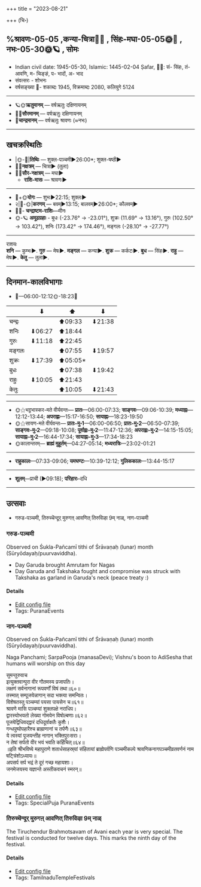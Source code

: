 +++
title = "2023-08-21"

+++
(चि॰)
## %श्रावणः-05-05  ,कन्या-चित्रा🌛🌌  ,  सिंहः-मघा-05-05🌞🌌  ,  नभः-05-30🌞🪐  , सोमः
- Indian civil date: 1945-05-30, Islamic: 1445-02-04 Ṣafar, 🌌🌞: सं- सिंहः, तं- आवणि, म- चिङ्ङं, प- भादों, अ- भाद
- संवत्सरः - शोभनः
- वर्षसङ्ख्या 🌛- शकाब्दः 1945, विक्रमाब्दः 2080, कलियुगे 5124
___________________
- 🪐🌞**ऋतुमानम्** — वर्षऋतुः दक्षिणायनम्
- 🌌🌞**सौरमानम्** — वर्षऋतुः दक्षिणायनम्
- 🌛**चान्द्रमानम्** — वर्षऋतुः श्रावणः (≈नभः)
___________________


## खचक्रस्थितिः
- |🌞-🌛|**तिथिः** — शुक्ल-पञ्चमी►26:00*; शुक्ल-षष्ठी►  
- 🌌🌛**नक्षत्रम्** — चित्रा► (तुला)  
- 🌌🌞**सौर-नक्षत्रम्** — मघा►  
  - **राशि-मासः** — श्रावणः► 
___________________
- 🌛+🌞**योगः** — शुभः►22:15; शुक्लः►  
- २|🌛-🌞|**करणम्** — बवम्►13:15; बालवम्►26:00*; कौलवम्►  
- 🌌🌛- **चन्द्राष्टम-राशिः**—मीनः  
- 🌞-🪐 **अमूढग्रहाः** - बुधः (-23.76° → -23.01°), शुक्रः (11.69° → 13.16°), गुरुः (102.50° → 103.42°), शनिः (173.42° → 174.46°), मङ्गलः (-28.10° → -27.77°)
___________________
राशयः  
**शनि** — कुम्भः►. **गुरु** — मेषः►. **मङ्गल** — कन्या►. **शुक्र** — कर्कटः►. **बुध** — सिंहः►. **राहु** — मेषः►. **केतु** — तुला►. 
___________________


## दिनमान-कालविभागाः
- 🌅—06:00-12:12🌞-18:23🌇  

|      |⬇     |⬆     |⬇     |
|------|-----|-----|------|
|चन्द्रः|     |⬆09:33 |⬇21:38 |
|शनिः   |⬇06:27 |⬆18:44 |     |
|गुरुः  |⬇11:18 |⬆22:45 |     |
|मङ्गलः |     |⬆07:55 |⬇19:57 |
|शुक्रः |⬇17:39 |⬆05:05*|     |
|बुधः   |     |⬆07:38 |⬇19:42 |
|राहुः  |⬇10:05 |⬆21:43 |     |
|केतुः  |     |⬆10:05 |⬇21:43 |
___________________
- 🌞⚝भट्टभास्कर-मते वीर्यवन्तः— **प्रातः**—06:00-07:33; **साङ्गवः**—09:06-10:39; **मध्याह्नः**—12:12-13:44; **अपराह्णः**—15:17-16:50; **सायाह्नः**—18:23-19:50  
- 🌞⚝सायण-मते वीर्यवन्तः— **प्रातः-मु॰1**—06:00-06:50; **प्रातः-मु॰2**—06:50-07:39; **साङ्गवः-मु॰2**—09:18-10:08; **पूर्वाह्णः-मु॰2**—11:47-12:36; **अपराह्णः-मु॰2**—14:15-15:05; **सायाह्नः-मु॰2**—16:44-17:34; **सायाह्नः-मु॰3**—17:34-18:23  
- 🌞कालान्तरम्— **ब्राह्मं मुहूर्तम्**—04:27-05:14; **मध्यरात्रिः**—23:02-01:21  
___________________
- **राहुकालः**—07:33-09:06; **यमघण्टः**—10:39-12:12; **गुलिककालः**—13:44-15:17  
___________________
- **शूलम्**—प्राची (►09:18); **परिहारः**–दधि  
___________________

## उत्सवाः
- गरुड-पञ्चमी, तिरुच्चॆन्दूर् मुरुगऩ् आवणित् तिरुविऴा 9म् नाळ्, नाग-पञ्चमी
### गरुड-पञ्चमी

Observed on Śukla-Pañcamī tithi of Śrāvaṇaḥ (lunar) month (Sūryōdayaḥ/puurvaviddha). 

* Day Garuda brought Amrutam for Nagas
* Day Garuda and Takshaka fought and compromise was struck with Takshaka as garland in Garuda's neck (peace treaty :)

#### Details
- [Edit config file](https://github.com/jyotisham/adyatithi/blob/master/devatA/vaiShNava/lunar_month/tithi/05/05/garuDa-paJcamI.toml)
- Tags: PuranaEvents


### नाग-पञ्चमी

Observed on Śukla-Pañcamī tithi of Śrāvaṇaḥ (lunar) month (Sūryōdayaḥ/puurvaviddha). 

Naga Panchami; SarpaPooja (manasaDevi); Vishnu's boon to AdiSesha that humans will worship on this day

सुमन्तुरुवाच  
इत्युक्तवान्पुरा वीर गौतमस्य प्रजापतिः।  
लक्षणं सर्वनागानां रूपवर्णों विषं तथा॥६०॥  
तस्मात् सम्पूजयेन्नागान् सदा भक्त्या समन्वितः।  
विशेषतस्तु पञ्चम्यां पयसा पायसेन च॥६१॥  
श्रावणे मासि पञ्चम्यां शुक्लपक्षे नराधिप।  
द्वारस्योभयतो लेख्या गोमयेन विषोल्बणाः॥६२॥  
पूजयेद्विधिवद्द्वारं दधिदूर्वाक्षतैः कुशैः।  
गन्धपुष्पोपहारैश्च ब्राह्मणानां च तर्पणैः॥६३॥  
ये त्वस्यां पूजयन्तीह नागान् भक्तिपुरःसराः।  
न तेषां सर्पतो वीर भयं भवति कर्हिचित्॥६४॥  
॥इति श्रीभविष्ये महापुराणे शतार्धसाहस्र्यां संहितायां ब्राह्मेपर्वणि पञ्चमीकल्पे श्रावणिकनागपञ्चमीव्रतवर्णनं नाम षट्त्रिंशोऽध्यायः॥  
अपसर्प सर्प भद्रं ते दूरं गच्छ महायशाः।  
जनमेजयस्य यज्ञान्ते अस्तीकवचनं स्मरन्॥



#### Details
- [Edit config file](https://github.com/jyotisham/adyatithi/blob/master/devatA/misc-fauna/lunar_month/tithi/05/05/nAga-paJcamI.toml)
- Tags: SpecialPuja PuranaEvents


### तिरुच्चॆन्दूर् मुरुगऩ् आवणित् तिरुविऴा 9म् नाळ्



The Tiruchendur Brahmotsavam of Avani each year is very special. The festival is conducted for twelve days. This marks the ninth day of the festival.

#### Details
- [Edit config file](https://github.com/jyotisham/adyatithi/blob/master/temples/Tamil/relative_event/tiruccendUr_AvaNit_tiruvizhA_nir2aivu/offset__-3/tiruccendUr_murugan2_AvaNit_tiruvizhA_%23%239%23%23m_nAL.toml)
- Tags: TamilnaduTempleFestivals


